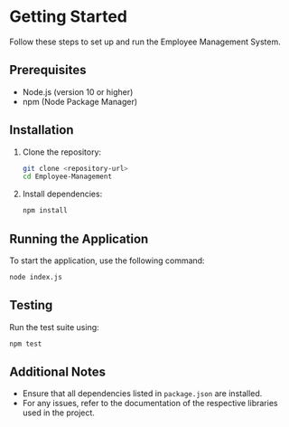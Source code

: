 # Getting Started

Follow these steps to set up and run the Employee Management System.

## Prerequisites

- Node.js (version 10 or higher)
- npm (Node Package Manager)

## Installation

1. Clone the repository:
   ```bash
   git clone <repository-url>
   cd Employee-Management
   ```

2. Install dependencies:
   ```bash
   npm install
   ```

## Running the Application

To start the application, use the following command:

```bash
node index.js
```

## Testing

Run the test suite using:

```bash
npm test
```

## Additional Notes

- Ensure that all dependencies listed in `package.json` are installed.
- For any issues, refer to the documentation of the respective libraries used in the project.